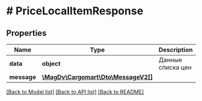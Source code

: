 # # PriceLocalItemResponse

## Properties

Name | Type | Description | Notes
------------ | ------------- | ------------- | -------------
**data** | **object** | Данные списка цен |
**message** | [**\MagDv\Cargomart\Dto\MessageV2[]**](MessageV2.md) |  | [optional]

[[Back to Model list]](../../README.md#models) [[Back to API list]](../../README.md#endpoints) [[Back to README]](../../README.md)
